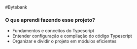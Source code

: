 #Bytebank

### O que aprendi fazendo esse projeto?

- Fundamentos e conceitos do Typescript
- Entender configuração e compilação do código Typescript
- Organizar e dividir o projeto em módulos eficientes
